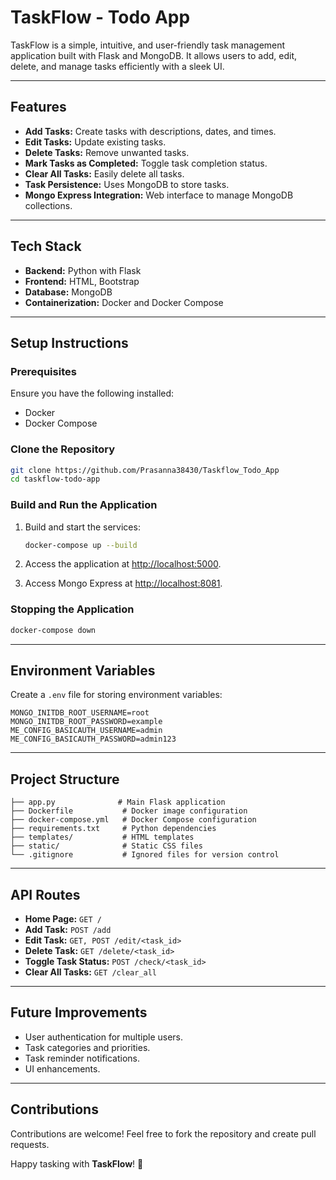# TaskFlow - Todo App

TaskFlow is a simple, intuitive, and user-friendly task management application built with Flask and MongoDB. It allows users to add, edit, delete, and manage tasks efficiently with a sleek UI.

---

## Features

- **Add Tasks:** Create tasks with descriptions, dates, and times.
- **Edit Tasks:** Update existing tasks.
- **Delete Tasks:** Remove unwanted tasks.
- **Mark Tasks as Completed:** Toggle task completion status.
- **Clear All Tasks:** Easily delete all tasks.
- **Task Persistence:** Uses MongoDB to store tasks.
- **Mongo Express Integration:** Web interface to manage MongoDB collections.

---

## Tech Stack

- **Backend:** Python with Flask
- **Frontend:** HTML, Bootstrap
- **Database:** MongoDB
- **Containerization:** Docker and Docker Compose

---

## Setup Instructions

### Prerequisites

Ensure you have the following installed:
- Docker
- Docker Compose

### Clone the Repository

```bash
git clone https://github.com/Prasanna38430/Taskflow_Todo_App
cd taskflow-todo-app
```

### Build and Run the Application

1. Build and start the services:
   ```bash
   docker-compose up --build
   ```

2. Access the application at [http://localhost:5000](http://localhost:5000).
3. Access Mongo Express at [http://localhost:8081](http://localhost:8081).

### Stopping the Application

```bash
docker-compose down
```

---

## Environment Variables

Create a `.env` file for storing environment variables:

```
MONGO_INITDB_ROOT_USERNAME=root
MONGO_INITDB_ROOT_PASSWORD=example
ME_CONFIG_BASICAUTH_USERNAME=admin
ME_CONFIG_BASICAUTH_PASSWORD=admin123
```

---

## Project Structure

```
├── app.py              # Main Flask application
├── Dockerfile           # Docker image configuration
├── docker-compose.yml   # Docker Compose configuration
├── requirements.txt     # Python dependencies
├── templates/           # HTML templates
├── static/              # Static CSS files
└── .gitignore           # Ignored files for version control
```

---

## API Routes

- **Home Page:** `GET /`
- **Add Task:** `POST /add`
- **Edit Task:** `GET, POST /edit/<task_id>`
- **Delete Task:** `GET /delete/<task_id>`
- **Toggle Task Status:** `POST /check/<task_id>`
- **Clear All Tasks:** `GET /clear_all`

---

## Future Improvements

- User authentication for multiple users.
- Task categories and priorities.
- Task reminder notifications.
- UI enhancements.

---

## Contributions

Contributions are welcome! Feel free to fork the repository and create pull requests.



Happy tasking with **TaskFlow**! 🎉


